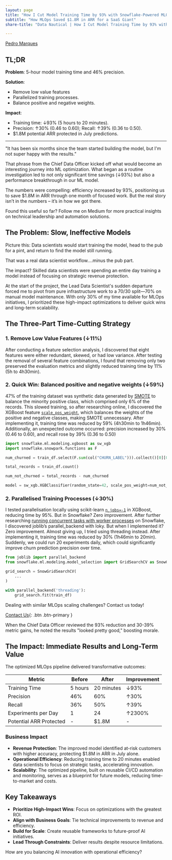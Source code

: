 ```yaml
---
layout: page
title: "How I Cut Model Training Time by 93% with Snowflake-Powered MLOps"
subtitle: "How MLOps Saved $1.8M in ARR for a SaaS Giant"
share-title: "Data Nautical | How I Cut Model Training Time by 93% with Snowflake-Powered MLOps"

---
```


<!--
Tags:
#MLOps #Snowflake #DataEngineering #MachineLearning #AI #CaseStudy #DataScience #Automation #TechLeadership #SaaS #ChurnPrediction
-->

[Pedro Marques](https://www.linkedin.com/in/paguasmar/)

## TL;DR
**Problem**: 5-hour model training time and 46% precision.

**Solution**:
- Remove low value features
- Parallelized training processes.
- Balance positive and negative weights.

**Impact**:
- Training time: ↓93% (5 hours to 20 minutes).
- Precision: ↑30% (0.46 to 0.60); Recall: ↑39% (0.36 to 0.50).
- $1.8M potential ARR protected in July predictions.

---

"It has been six months since the team started building the model, but I'm not super happy with the results."

That phrase from the Chief Data Officer kicked off what would become an interesting journey into ML optimization. What began as a routine investigation led to not only significant time savings (↓93%) but also a performance breakthrough in our ML model.

The numbers were compelling: efficiency increased by 93%, positioning us to save $1.8M in ARR through one month of focused work. But the real story isn’t in the numbers – it’s in how we got there.

Found this useful so far? Follow me on Medium for more practical insights on technical leadership and automation solutions.

## The Problem: Slow, Ineffective Models

Picture this: Data scientists would start training the model, head to the pub for a pint, and return to find the model still running.

That was a real data scientist workflow....minus the pub part.

The impact? Skilled data scientists were spending an entire day training a model instead of focusing on strategic revenue protection.

At the start of the project, the Lead Data Scientist's sudden departure forced me to pivot from pure infrastructure work to a 70/30 split—70% on manual model maintenance. With only 30% of my time available for MLOps initiatives, I prioritized these high-impact optimizations to deliver quick wins and long-term scalability.

## The Three-Part Time-Cutting Strategy

### 1. Remove Low Value Features (↓11%)
After conducting a feature selection analysis, I discovered that eight features were either redundant, skewed, or had low variance. After testing the removal of several feature combinations, I found that removing only two preserved the evaluation metrics and slightly reduced training time by 11% (5h to 4h30min).

### 2. Quick Win: Balanced positive and negative weights (↓59%)
47% of the training dataset was synthetic data generated by [SMOTE](https://imbalanced-learn.org/stable/references/generated/imblearn.over_sampling.SMOTE.html) to balance the minority positive class, which comprised only 6% of the records. This slowed training, so after researching online, I discovered the XGBoost feature [`scale_pos_weight`](https://xgboost.readthedocs.io/en/stable/tutorials/param_tuning.html#handle-imbalanced-dataset), which balances the weights of the positive and negative classes, making SMOTE unnecessary. After implementing it, training time was reduced by 59% (4h30min to 1h46min). Additionally, an unexpected outcome occurred: precision increased by 30% (0.46 to 0.60), and recall rose by 39% (0.36 to 0.50)

```python
import snowflake.ml.modeling.xgboost as sw_xgb
import snowflake.snowpark.functions as F

num_churned = train_df.select(F.sum(col("CHURN_LABEL"))).collect()[0][0]

total_records = train_df.count()

num_not_churned = total_records - num_churned

model = sw_xgb.XGBClassifier(random_state=42, scale_pos_weight=num_not_churned/num_churned)
```

### 2. Parallelised Training Processes (↓30%)
I tested parallelisation locally using scikit-learn [`n_jobs=-1`](https://scikit-learn.org/stable/computing/parallelism.html) in XGBoost, reducing time by 95%. But in Snowflake? Zero improvement. After further researching [running concurrent tasks with worker processes](https://docs.snowflake.com/en/developer-guide/stored-procedure/python/procedure-python-examples) on Snowflake, I discovered joblib’s parallel_backend with loky. But when I implemented it? Zero improvement. Almost giving up, I tried using threading instead. After implementing it, training time was reduced by 30% (1h46min to 20min). Suddenly, we could run 20 experiments daily, which could significantly improve churn prediction precision over time.

```python
from joblib import parallel_backend
from snowflake.ml.modeling.model_selection import GridSearchCV as SnowGridSearchCV

grid_search = SnowGridSearchCV(
	...
)

with parallel_backend('threading'):
	grid_search.fit(train_df)
```

Dealing with similar MLOps scaling challenges? Contact us today!

[Contact Us](/contact){: .btn .btn-primary }

When the Chief Data Officer reviewed the 93% reduction and 30-39% metric gains, he noted the results "looked pretty good," boosting morale.

## The Impact: Immediate Results and Long-Term Value
The optimized MLOps pipeline delivered transformative outcomes:

| **Metric**                | **Before**         | **After**          | **Improvement** |
|---------------------------|--------------------|--------------------|-----------------|
| Training Time             | 5 hours           | 20 minutes         | ↓93%           |
| Precision                 | 46%               | 60%                | ↑30%           |
| Recall                    | 36%               | 50%                | ↑39%           |
| Experiments per Day       | 1                 | 24                 | ↑2300%         |
| Potential ARR Protected   | -                 | $1.8M             | -              |


### Business Impact
- **Revenue Protection**: The improved model identified at-risk customers with higher accuracy, protecting $1.8M in ARR in July alone.
- **Operational Efficiency**: Reducing training time to 20 minutes enabled data scientists to focus on strategic tasks, accelerating innovation.  
- **Scalability**: The optimized pipeline, built on reusable CI/CD automation and monitoring, serves as a blueprint for future models, reducing time-to-market and costs.

## Key Takeaways

- **Prioritize High-Impact Wins**: Focus on optimizations with the greatest ROI.  
- **Align with Business Goals**: Tie technical improvements to revenue and efficiency.  
- **Build for Scale**: Create reusable frameworks to future-proof AI initiatives.  
- **Lead Through Constraints**: Deliver results despite resource limitations.

How are you balancing AI innovation with operational efficiency?
